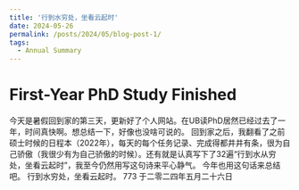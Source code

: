 ```yaml
---
title: '行到水穷处，坐看云起时'
date: 2024-05-26
permalink: /posts/2024/05/blog-post-1/
tags:
  - Annual Summary
---
```


First-Year PhD Study Finished
======
今天是暑假回到家的第三天，更新好了个人网站。在UB读PhD居然已经过去了一年，时间真快啊。想总结一下，好像也没啥可说的。
回到家之后，我翻看了之前硕士时候的日程本（2022年），每天的每个任务记录、完成得都井井有条，很为自己骄傲（我很少有为自己骄傲的时候）。还有就是认真写下了32遍“行到水从穷处，坐看云起时”，我至今仍然用写这句诗来平心静气。
今年也用这句话来总结吧。
行到水穷处，坐看云起时。
773 于二零二四年五月二十六日

